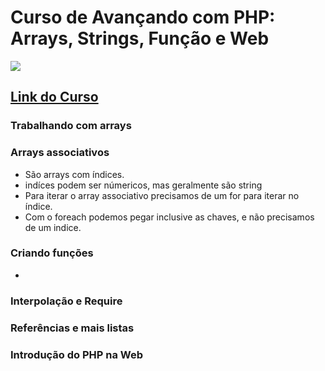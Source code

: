 # Curso de Avançando com PHP: Arrays, Strings, Função e Web
![](https://www.alura.com.br/assets/api/share/curso-php-arrays-strings-funcoes.png)
## [Link do Curso](https://cursos.alura.com.br/course/php-arrays-strings-funcoes)

### Trabalhando com arrays

### Arrays associativos
* São arrays com índices.
* indíces podem ser númericos, mas geralmente são string
* Para iterar o array associativo precisamos de um for para iterar no índice.
* Com o foreach podemos pegar inclusive as chaves, e não precisamos de um indice.

### Criando funções
*
### Interpolação e Require

### Referências e mais listas

### Introdução do PHP na Web

